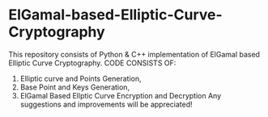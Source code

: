 # ElGamal-based-Elliptic-Curve-Cryptography
This repository consists of Python & C++ implementation of ElGamal based Elliptic Curve Cryptography. 
CODE CONSISTS OF:
1. Elliptic curve and Points Generation,
2. Base Point and Keys Generation,
3. ElGamal Based Ellptic Curve Encryption and Decryption
Any suggestions and improvements will be appreciated!
